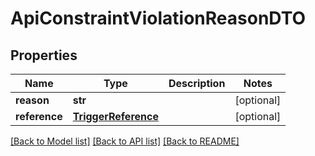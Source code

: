 # ApiConstraintViolationReasonDTO

## Properties

| Name          | Type                                        | Description | Notes      |
| ------------- | ------------------------------------------- | ----------- | ---------- |
| **reason**    | **str**                                     |             | [optional] |
| **reference** | [**TriggerReference**](TriggerReference.md) |             | [optional] |

[[Back to Model list]](../README.md#documentation-for-models) [[Back to API list]](../README.md#documentation-for-api-endpoints) [[Back to README]](../README.md)
